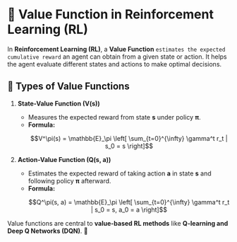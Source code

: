 # 📌 Value Function in Reinforcement Learning (RL)

In **Reinforcement Learning (RL)**, a **Value Function** `estimates the expected cumulative reward` an agent can obtain from a given state or action. It helps the agent evaluate different states and actions to make optimal decisions.

## 🔹 Types of Value Functions

1. **State-Value Function (V(s))**  
   - Measures the expected reward from state **s** under policy **π**.  
   - **Formula:**  
     ```math
     V^\pi(s) = \mathbb{E}_\pi \left[ \sum_{t=0}^{\infty} \gamma^t r_t | s_0 = s \right]
     ```

2. **Action-Value Function (Q(s, a))**  
   - Estimates the expected reward of taking action **a** in state **s** and following policy **π** afterward.  
   - **Formula:**  
     ```math
     Q^\pi(s, a) = \mathbb{E}_\pi \left[ \sum_{t=0}^{\infty} \gamma^t r_t | s_0 = s, a_0 = a \right]
     ```

Value functions are central to **value-based RL methods** like **Q-learning and Deep Q Networks (DQN)**. 🚀
